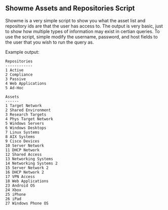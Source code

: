 ## Showme Assets and Repositories Script

Showme is a very simple script to show you what the asset list and repository
ids are that the user has access to.  The output is very basic, just to show
how multiple types of information may exist in certian queries.  To use the
script, simple modify the username, password, and host fields to the user
that you wish to run the query as.

Example output:

	Repositories
	------------
	1 Active
	2 Compliance
	3 Passive
	4 Web Applications
	5 Ad-Hoc

	Assets
	------
	1 Target Network
	2 Shared Environment
	3 Research Targets
	4 Phys Target Network
	5 Windows Servers
	6 Windows Desktops
	7 Linux Systems
	8 AIX Systems
	9 Cisco Devices
	10 Server Network
	11 DHCP Network
	12 Shared Access
	13 Networking Systems
	14 Networking Systems 2
	15 Server Network 2
	16 DHCP Network 2
	17 VPN Access
	18 Web Applications
	23 Android OS
	24 Xbox
	25 iPhone
	26 iPad
	27 Windows Phone OS
